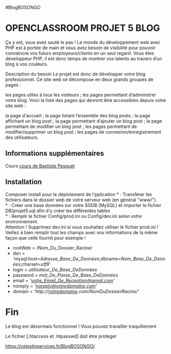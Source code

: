 #BlogBOSONGO

# OPENCLASSROOM PROJET 5 BLOG 

Ça y est, vous avez sauté le pas ! Le monde du développement web avec PHP est à portée de main et vous avez besoin de visibilité pour pouvoir convaincre vos futurs employeurs/clients en un seul regard. Vous êtes développeur PHP, il est donc temps de montrer vos talents au travers d’un blog à vos couleurs.

Description du besoin
Le projet est donc de développer votre blog professionnel. Ce site web se décompose en deux grands groupes de pages :

les pages utiles à tous les visiteurs ;
les pages permettant d’administrer votre blog.
Voici la liste des pages qui devront être accessibles depuis votre site web :

la page d'accueil ;
la page listant l’ensemble des blog posts ;
la page affichant un blog post ;
la page permettant d’ajouter un blog post ;
la page permettant de modifier un blog post ;
les pages permettant de modifier/supprimer un blog post ;
les pages de connexion/enregistrement des utilisateurs.

## Informations supplémentaires
Cours [cours de Baptiste Pesquet](https://bpesquet.developpez.com/tutoriels/php/evoluer-architecture-mvc/)

## Installation
Composer install pour le déploiement de l'pplication 
    * : Transférer les fichiers dans le dossier web de votre serveur web (en général "www/").  
    * : Créer une base données sur votre SGDB (MySQL) et importer le fichier DB/projet5.sql afin d'y créer les différentes tables  
    * : Remplir le fichier Config/prod.ini ou Config/dev.ini selon votre environnement.  
Attention ! Supprimez dev.ini si vous souhaitez utiliser le fichier prod.ini !  
Veillez à bien remplir tout les champs avec vos informations de la même façon que celle fournit pour exemple !

* rootWeb = /Nom_Du_Dossier_Racine/    
* dsn = 'mysql:host=_Adresse_Base_De_Données_;dbname=_Nom_Base_De_Données_;charset=_utf8_'  
* login = _utilisateur_De_Base_DeDonnées_  
* password = _mot_De_Passe_De_Base_DeDonnées_  
* email = _'votre_Email_De_Reception@gmail.com'_  
* noreply = _'noreply@votredomaine.com'_  
* domain = _'http://[votredomaine](https://celestinservices.fr/BlogBOSONGO/).com/NomDuDossierRacine/'_  

# Fin  
Le blog est désormais fonctionnel ! Vous pouvez travailler traquillement 

 Le ficiher [.htaccess et .htpasswd] doit être protèger 
  
 https://celestinservices.fr/BlogBOSONGO/
